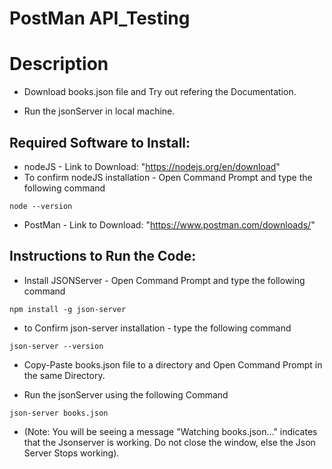 # PostMan API_Testing

# Description
- Download books.json file and Try out refering the Documentation.

- Run the jsonServer in local machine.

## Required Software to Install:
- nodeJS - Link to Download: "https://nodejs.org/en/download"
- To confirm nodeJS installation - Open Command Prompt and type the following command
```
node --version
```
- PostMan - Link to Download: "https://www.postman.com/downloads/"

## Instructions to Run the Code:

- Install JSONServer - Open Command Prompt and type the following command
```
npm install -g json-server
```
- to Confirm json-server installation - type the following command
```
json-server --version
```

- Copy-Paste books.json file to a directory and Open Command Prompt in the same Directory.

- Run the jsonServer using the following Command
```
json-server books.json
```
- (Note: You will be seeing a message "Watching books.json..." indicates that the Jsonserver is working. Do not close the window, else the Json Server Stops working).
